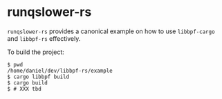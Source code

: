 # runqslower-rs

`runqslower-rs` provides a canonical example on how to use `libbpf-cargo` and `libbpf-rs`
effectively.

To build the project:
```shell
$ pwd
/home/daniel/dev/libbpf-rs/example
$ cargo libbpf build
$ cargo build
$ # XXX tbd
```
